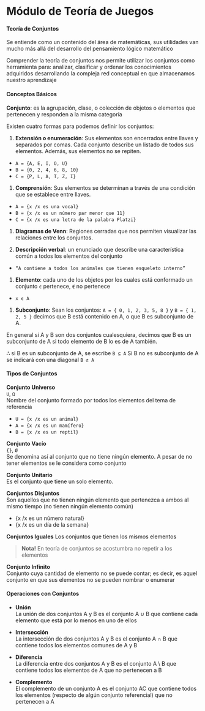 # Módulo de Teoría de Juegos

#### Teoría de Conjuntos
Se entiende como un contenido del área de matemáticas,
sus utilidades van mucho más allá del desarrollo del pensamiento lógico matemático

Comprender la teoría de conjuntos nos permite utilizar los conjuntos como herramienta para:
analizar, clasificar y ordenar los conocimientos adquiridos
desarrollando la compleja red conceptual en que almacenamos nuestro aprendizaje

#### Conceptos Básicos
**Conjunto**: es la agrupación, clase, o colección de objetos o elementos
que pertenecen y responden a la misma categoría

Existen cuatro formas para podemos definir los conjuntos:
1. **Extensión o enumeración**: Sus elementos son encerrados entre llaves y separados por comas. Cada conjunto describe un listado de todos sus elementos. Además, sus elementos no se repiten.
  - `A = {A, E, I, O, U}`
  - `B = {0, 2, 4, 6, 8, 10}`
  - `C = {P, L, A, T, Z, I}`

1. **Comprensión**: Sus elementos se determinan a través de una condición que se establece entre llaves.
  - `A = {x /x es una vocal}`
  - `B = {x /x es un número par menor que 11}`
  - `C = {x /x es una letra de la palabra Platzi}`

1. **Diagramas de Venn**: Regiones cerradas que nos permiten visualizar las relaciones entre los conjuntos.

1. **Descripción verbal**: un enunciado que describe una característica común a todos los elementos del conjunto
  - `“A contiene a todos los animales que tienen esqueleto interno”`

1. **Elemento**: cada uno de los objetos por los cuales está conformado un conjunto
`ϵ` pertenece, `∉` no pertenece
  - `x ϵ A`

1. **Subconjunto**: Sean los conjuntos:
`A = { 0, 1, 2, 3, 5, 8 }` y `B = { 1, 2, 5 }` decimos que B está contenido en A, o que B es subconjunto de A.

En general si A y B son dos conjuntos cualesquiera, decimos que B es un subconjunto de A si todo elemento de B lo es de A también.

**∴** si B es un subconjunto de A, se escribe `B ⊆ A`
Si B no es subconjunto de A se indicará con una diagonal `B ⊄ A`

#### Tipos de Conjuntos

**Conjunto Universo**  
`U`, `Ω`  
Nombre del conjunto formado por todos los elementos del tema de referencia
- `U = {x /x es un animal}`
- `A = {x /x es un mamífero}`
- `B = {x /x es un reptil}`

**Conjunto Vacío**  
`{}`, `Ø`  
Se denomina así al conjunto que no tiene ningún elemento. A pesar de no tener elementos se le considera como conjunto

**Conjunto Unitario**  
Es el conjunto que tiene un solo elemento.

**Conjuntos Disjuntos**  
Son aquellos que no tienen ningún elemento que pertenezca a ambos al mismo tiempo (no tienen ningún elemento común)
- {x /x es un número natural}
- {x /x es un día de la semana}

**Conjuntos Iguales**
Los conjuntos que tienen los mismos elementos

> **Nota!** En teoría de conjuntos se acostumbra no repetir a los elementos

**Conjunto Infinito**  
Conjunto cuya cantidad de elemento no se puede contar; es decir, es aquel conjunto en que sus elementos no se pueden nombrar o enumerar

#### Operaciones con Conjuntos

- **Unión**  
La unión de dos conjuntos A y B es el conjunto A ∪ B que contiene cada elemento que está por lo menos en uno de ellos

- **Intersección**  
La intersección de dos conjuntos A y B es el conjunto A ∩ B que contiene todos los elementos comunes de A y B

- **Diferencia**  
La diferencia entre dos conjuntos A y B es el conjunto A \ B que contiene todos los elementos de A que no pertenecen a B

- **Complemento**  
El complemento de un conjunto A es el conjunto AC que contiene todos los elementos (respecto de algún conjunto referencial) que no pertenecen a A
